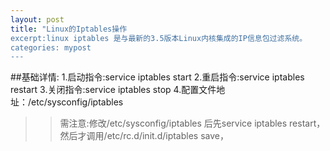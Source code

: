 ```yaml
---
layout: post
title: "Linux的Iptables操作
excerpt:linux iptables 是与最新的3.5版本Linux内核集成的IP信息包过滤系统。
categories: mypost
---
```


##基础详情:
1.启动指令:service iptables start
2.重启指令:service iptables restart
3.关闭指令:service iptables stop
4.配置文件地址：/etc/sysconfig/iptables
>>需注意:修改/etc/sysconfig/iptables 后先service iptables restart，然后才调用/etc/rc.d/init.d/iptables save，